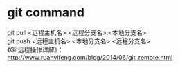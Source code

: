 # git command
git pull <远程主机名> <远程分支名>:<本地分支名>
<br/>
git push <远程主机名> <本地分支名>:<远程分支名>
<br/>
《Git远程操作详解》：http://www.ruanyifeng.com/blog/2014/06/git_remote.html
